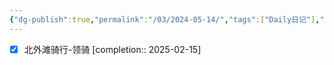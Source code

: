 ```yaml
---
{"dg-publish":true,"permalink":"/03/2024-05-14/","tags":["Daily日记"],"noteIcon":"","created":"2025-01-31T00:35","updated":"2025-07-01T13:38"}
---
```


- [x] 北外滩骑行-领骑 [completion:: 2025-02-15]